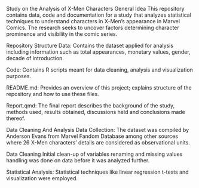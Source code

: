 Study on the Analysis of X-Men Characters
General Idea
This repository contains data, code and documentation for a study that analyzes statistical techniques to understand characters in X-Men’s appearance in Marvel Comics. The research seeks to uncover factors determining character prominence and visibility in the comic series.

Repository Structure
Data: Contains the dataset applied for analysis including information such as total appearances, monetary values, gender, decade of introduction.

Code: Contains R scripts meant for data cleaning, analysis and visualization purposes.

README.md: Provides an overview of this project; explains structure of the repository and how to use these files.

Report.qmd: The final report describes the background of the study, methods used, results obtained, discussions held and conclusions made thereof.

Data Cleaning And Analysis
Data Collection: The dataset was compiled by Anderson Evans from Marvel Fandom Database among other sources where 26 X-Men characters’ details are considered as observational units.

Data Cleaning Initial clean-up of variables renaming and missing values handling was done on data before it was analyzed further.

Statistical Analysis: Statistical techniques like linear regression t-tests and visualization were employed.
